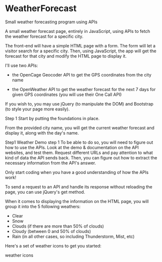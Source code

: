 # WeatherForecast
Small weather forecasting program using APIs


A small weather forecast page, entirely in JavaScript, using APIs to fetch the weather forecast for a specific city.

The front-end will have a simple HTML page with a form. The form will let a visitor search for a specific city. Then, using JavaScript, the app will get the forecast for that city and modify the HTML page to display it.

I'll use two APIs:

- the OpenCage Geocoder API to get the GPS coordinates from the city name

- the OpenWeather API to get the weather forecast for the next 7 days for given GPS coordinates (you will use their One Call API)

If you wish to, you may use jQuery (to manipulate the DOM) and Bootstrap (to style your page more easily).

Step 1
Start by putting the foundations in place.

From the provided city name, you will get the current weather forecast and display it, along with the day's name.

Step1 Weather
Demo step 1
To be able to do so, you will need to figure out how to use the APIs. Look at the demo & documentation on the API websites, and test them. Request different URLs and pay attention to what kind of data the API sends back. Then, you can figure out how to extract the necessary information from the API's answer.

Only start coding when you have a good understanding of how the APIs work!
 
To send a request to an API and handle its response without reloading the page, you can use jQuery's get method.

When it comes to displaying the information on the HTML page, you will group it into the 5 following weathers:
- Clear
- Snow
- Clouds (if there are more than 50% of clouds)
- Cloudy (between 0 and 50% of clouds)
- Rain (in all other cases, so including Thunderstorm, Mist, etc)

Here's a set of weather icons to get you started:

weather icons
